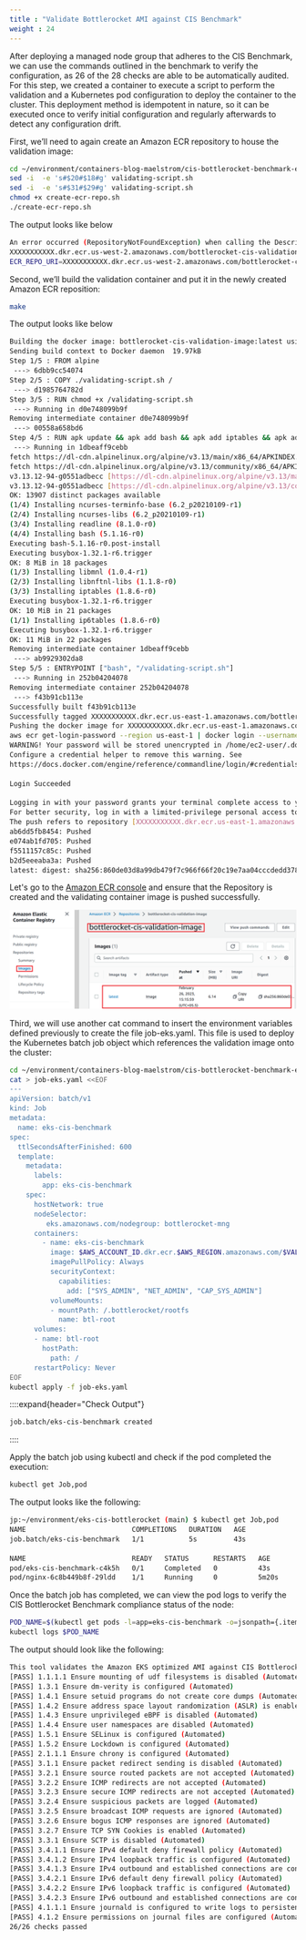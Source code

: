```yaml
---
title : "Validate Bottlerocket AMI against CIS Benchmark"
weight : 24
---
```


After deploying a managed node group that adheres to the CIS Benchmark, we can use the commands outlined in the benchmark to verify the configuration, as 26 of the 28 checks are able to be automatically audited. For this step, we created a container to execute a script to perform the validation and a Kubernetes pod configuration to deploy the container to the cluster. This deployment method is idempotent in nature, so it can be executed once to verify initial configuration and regularly afterwards to detect any configuration drift.

First, we’ll need to again create an Amazon ECR repository to house the validation image:

```bash
cd ~/environment/containers-blog-maelstrom/cis-bottlerocket-benchmark-eks/bottlerocket-cis-validating-image
sed -i  -e 's#$20#$18#g' validating-script.sh
sed -i  -e 's#$31#$29#g' validating-script.sh
chmod +x create-ecr-repo.sh
./create-ecr-repo.sh
```

The output looks like below

```bash
An error occurred (RepositoryNotFoundException) when calling the DescribeRepositories operation: The repository with name 'bottlerocket-cis-validation-image' does not exist in the registry with id 'XXXXXXXXXXX'
XXXXXXXXXXX.dkr.ecr.us-west-2.amazonaws.com/bottlerocket-cis-validation-image does not exist. So creating it...
ECR_REPO_URI=XXXXXXXXXXX.dkr.ecr.us-west-2.amazonaws.com/bottlerocket-cis-validation-image
```

Second, we’ll build the validation container and put it in the newly created Amazon ECR reposition:

```bash
make
```

The output looks like below

```bash
Building the docker image: bottlerocket-cis-validation-image:latest using bottlerocket-cis-validation-image/Dockerfile...
Sending build context to Docker daemon  19.97kB
Step 1/5 : FROM alpine
 ---> 6dbb9cc54074
Step 2/5 : COPY ./validating-script.sh /
 ---> d1985764782d
Step 3/5 : RUN chmod +x /validating-script.sh
 ---> Running in d0e748099b9f
Removing intermediate container d0e748099b9f
 ---> 00558a658bd6
Step 4/5 : RUN apk update && apk add bash && apk add iptables && apk add ip6tables
 ---> Running in 1dbeaff9cebb
fetch https://dl-cdn.alpinelinux.org/alpine/v3.13/main/x86_64/APKINDEX.tar.gz
fetch https://dl-cdn.alpinelinux.org/alpine/v3.13/community/x86_64/APKINDEX.tar.gz
v3.13.12-94-g0551adbecc [https://dl-cdn.alpinelinux.org/alpine/v3.13/main]
v3.13.12-94-g0551adbecc [https://dl-cdn.alpinelinux.org/alpine/v3.13/community]
OK: 13907 distinct packages available
(1/4) Installing ncurses-terminfo-base (6.2_p20210109-r1)
(2/4) Installing ncurses-libs (6.2_p20210109-r1)
(3/4) Installing readline (8.1.0-r0)
(4/4) Installing bash (5.1.16-r0)
Executing bash-5.1.16-r0.post-install
Executing busybox-1.32.1-r6.trigger
OK: 8 MiB in 18 packages
(1/3) Installing libmnl (1.0.4-r1)
(2/3) Installing libnftnl-libs (1.1.8-r0)
(3/3) Installing iptables (1.8.6-r0)
Executing busybox-1.32.1-r6.trigger
OK: 10 MiB in 21 packages
(1/1) Installing ip6tables (1.8.6-r0)
Executing busybox-1.32.1-r6.trigger
OK: 11 MiB in 22 packages
Removing intermediate container 1dbeaff9cebb
 ---> ab9929302da8
Step 5/5 : ENTRYPOINT ["bash", "/validating-script.sh"]
 ---> Running in 252b04204078
Removing intermediate container 252b04204078
 ---> f43b91cb113e
Successfully built f43b91cb113e
Successfully tagged XXXXXXXXXXX.dkr.ecr.us-east-1.amazonaws.com/bottlerocket-cis-validation-image:latest
Pushing the docker image for XXXXXXXXXXX.dkr.ecr.us-east-1.amazonaws.com/bottlerocket-cis-validation-image:latest ...
aws ecr get-login-password --region us-east-1 | docker login --username AWS --password-stdin XXXXXXXXXXX.dkr.ecr.us-east-1.amazonaws.com/bottlerocket-cis-validation-image
WARNING! Your password will be stored unencrypted in /home/ec2-user/.docker/config.json.
Configure a credential helper to remove this warning. See
https://docs.docker.com/engine/reference/commandline/login/#credentials-store

Login Succeeded

Logging in with your password grants your terminal complete access to your account. 
For better security, log in with a limited-privilege personal access token. Learn more at https://docs.docker.com/go/access-tokens/
The push refers to repository [XXXXXXXXXXX.dkr.ecr.us-east-1.amazonaws.com/bottlerocket-cis-validation-image]
ab6dd5fb8454: Pushed 
e074ab1fd705: Pushed 
f5511157c85c: Pushed 
b2d5eeeaba3a: Pushed 
latest: digest: sha256:860de03d8a99db479f7c966f66f20c19e7aa04cccdedd3784b649ba64bda6cf4 size: 1155
```

Let's go to the [Amazon ECR console](https://us-east-1.console.aws.amazon.com/ecr/get-started?region=us-east-1) and ensure that the Repository is created and the validating container image is pushed successfully.

![bottlerocket-cis-validating-image](/static/images/regulatory-compliance/cis-bottlerocket-eks/bottlerocket-cis-validating-image.png)


Third, we will use another cat command to insert the environment variables defined previously to create the file job-eks.yaml. This file is used to deploy the Kubernetes batch job object which references the validation image onto the cluster:

```bash
cd ~/environment/containers-blog-maelstrom/cis-bottlerocket-benchmark-eks/
cat > job-eks.yaml <<EOF
---
apiVersion: batch/v1
kind: Job
metadata:
  name: eks-cis-benchmark
spec:
  ttlSecondsAfterFinished: 600
  template:
    metadata:
      labels:
        app: eks-cis-benchmark  
    spec:
      hostNetwork: true
      nodeSelector:
         eks.amazonaws.com/nodegroup: bottlerocket-mng     
      containers:
        - name: eks-cis-benchmark
          image: $AWS_ACCOUNT_ID.dkr.ecr.$AWS_REGION.amazonaws.com/$VALIDATION_ECR_REPO:latest
          imagePullPolicy: Always
          securityContext:
            capabilities:
              add: ["SYS_ADMIN", "NET_ADMIN", "CAP_SYS_ADMIN"]
          volumeMounts:
          - mountPath: /.bottlerocket/rootfs
            name: btl-root
      volumes:
      - name: btl-root
        hostPath:
          path: /
      restartPolicy: Never
EOF
kubectl apply -f job-eks.yaml
```

::::expand{header="Check Output"}
```bash
job.batch/eks-cis-benchmark created
```
::::

Apply the batch job using kubectl and check if the pod completed the execution:

```bash
kubectl get Job,pod
```
The output looks like the following:

```bash
jp:~/environment/eks-cis-bottlerocket (main) $ kubectl get Job,pod
NAME                          COMPLETIONS   DURATION   AGE
job.batch/eks-cis-benchmark   1/1           5s         43s

NAME                          READY   STATUS      RESTARTS   AGE
pod/eks-cis-benchmark-c4k5h   0/1     Completed   0          43s
pod/nginx-6c8b449b8f-29ldd    1/1     Running     0          5m20s          0                2m27s
```

Once the batch job has completed, we can view the pod logs to verify the CIS Bottlerocket Benchmark compliance status of the node:


```bash
POD_NAME=$(kubectl get pods -l=app=eks-cis-benchmark -o=jsonpath={.items..metadata.name})
kubectl logs $POD_NAME
```

The output should look like the following:

```bash
This tool validates the Amazon EKS optimized AMI against CIS Bottlerocket Benchmark v1.0.0
[PASS] 1.1.1.1 Ensure mounting of udf filesystems is disabled (Automated)
[PASS] 1.3.1 Ensure dm-verity is configured (Automated)
[PASS] 1.4.1 Ensure setuid programs do not create core dumps (Automated)
[PASS] 1.4.2 Ensure address space layout randomization (ASLR) is enabled (Automated)
[PASS] 1.4.3 Ensure unprivileged eBPF is disabled (Automated)
[PASS] 1.4.4 Ensure user namespaces are disabled (Automated)
[PASS] 1.5.1 Ensure SELinux is configured (Automated)
[PASS] 1.5.2 Ensure Lockdown is configured (Automated)
[PASS] 2.1.1.1 Ensure chrony is configured (Automated)
[PASS] 3.1.1 Ensure packet redirect sending is disabled (Automated)
[PASS] 3.2.1 Ensure source routed packets are not accepted (Automated)
[PASS] 3.2.2 Ensure ICMP redirects are not accepted (Automated)
[PASS] 3.2.3 Ensure secure ICMP redirects are not accepted (Automated)
[PASS] 3.2.4 Ensure suspicious packets are logged (Automated)
[PASS] 3.2.5 Ensure broadcast ICMP requests are ignored (Automated)
[PASS] 3.2.6 Ensure bogus ICMP responses are ignored (Automated)
[PASS] 3.2.7 Ensure TCP SYN Cookies is enabled (Automated)
[PASS] 3.3.1 Ensure SCTP is disabled (Automated)
[PASS] 3.4.1.1 Ensure IPv4 default deny firewall policy (Automated)
[PASS] 3.4.1.2 Ensure IPv4 loopback traffic is configured (Automated)
[PASS] 3.4.1.3 Ensure IPv4 outbound and established connections are configured (Manual)
[PASS] 3.4.2.1 Ensure IPv6 default deny firewall policy (Automated)
[PASS] 3.4.2.2 Ensure IPv6 loopback traffic is configured (Automated)
[PASS] 3.4.2.3 Ensure IPv6 outbound and established connections are configured (Manual)
[PASS] 4.1.1.1 Ensure journald is configured to write logs to persistent disk (Automated)
[PASS] 4.1.2 Ensure permissions on journal files are configured (Automated)
26/26 checks passed
```



